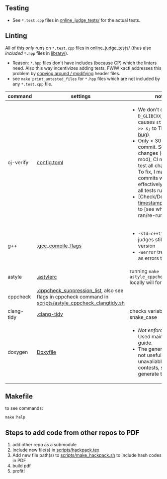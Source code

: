 ## Testing
- See `*.test.cpp` files in [online_judge_tests/](online_judge_tests/) for the actual tests.

## Linting
All of this *only* runs on `*.test.cpp` files in [online_judge_tests/](online_judge_tests/) (thus also *included* `*.hpp` files in [library/](../library/)).
  - Reason: `*.hpp` files don't have includes (because CP) which the linters need. Also this way incentivizes adding tests. FWIW kactl addresses this problem by [copying around / modifying](https://github.com/kth-competitive-programming/kactl/blob/main/doc/scripts/test-compiles.sh) header files.
  - see `make print_untested_files` for `*.hpp` files which are not included by any `*.test.cpp` file.


command | settings | notes | see
--- | --- | --- | ---
oj-verify | [config.toml](../.verify-helper/config.toml) | <ul><li>We don't compile with `-D_GLIBCXX_DEBUG` as it causes `string s; cin >> s;` to TLE ([compiler bug](https://codeforces.com/blog/entry/15547?#comment-215143)).</li><li>Only < 30 tests run per commit. So for big changes (ex: code mod), CI may not re-test all changed files. To fix, I make random commits which change effectively nothing until all tests run.</li><li>[Check/Delete] [timestamps.remote.json](../.verify-helper/timestamps.remote.json) to [see which tests ran/re-run all tests].</li></ul> | <ul><li>https://github.com/online-judge-tools/verification-helper</li><li>https://online-judge-tools.github.io/verification-helper/installer.html</li><li>[Library Checker](https://judge.yosupo.jp/)</li><li>[Aizu Online Judge](https://onlinejudge.u-aizu.ac.jp/courses/list)</li></ul>
g++ | [.gcc_compile_flags](.gcc_compile_flags) | <ul><li>`-std=c++17` since some judges still have this version</li><li>`-Werror` treats warnings as errors to make CI fail</li></ul> | https://codeforces.com/blog/entry/15547
astyle | [.astylerc](.astylerc) | running `make astyle_cppcheck_clangtidy` locally will format files | http://astyle.sourceforge.net/astyle.html
cppcheck | [.cppcheck_suppression_list](.cppcheck_suppression_list), also see flags in cppcheck command in [scripts/astyle_cppcheck_clangtidy.sh](scripts/astyle_cppcheck_clangtidy.sh) | | https://cppcheck.sourceforge.io/
clang-tidy | [.clang-tidy](.clang-tidy) | checks variables for snake_case | https://clang.llvm.org/extra/clang-tidy/checks/list.html
doxygen | [Doxyfile](Doxyfile) | <ul><li>*Not enforced by CI*. Used mainly as a style guide.</li><li>The generated docs are not useful in CP and unavaliable in ICPC contests, so I don't generate them.</li></ul> | <ul><li>https://www.doxygen.nl/manual/commands.html</li><li>https://www.doxygen.nl/manual/docblocks.html</li></ul> 

## Makefile
to see commands:
```
make help
```
## Steps to add code from other repos to PDF
1. add other repo as a submodule
2. Include new file(s) in [scripts/hackpack.tex](scripts/hackpack.tex)
3. Add new file path(s) to [scripts/make_hackpack.sh](scripts/make_hackpack.sh) to include hash codes in PDF
4. build pdf
5. profit!
